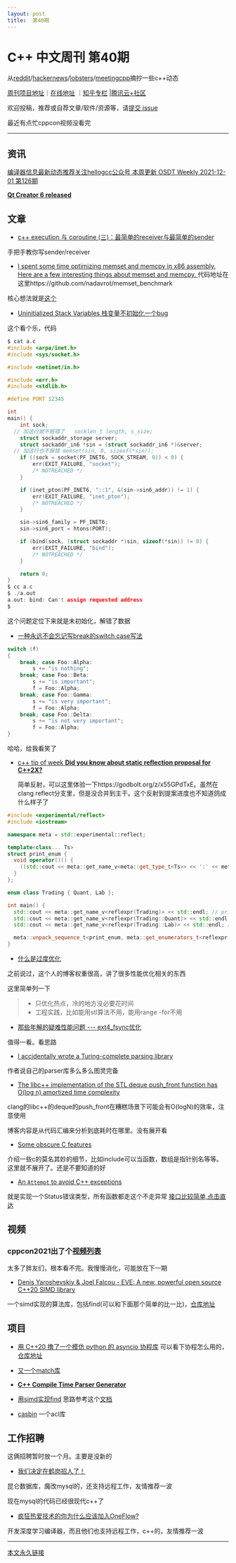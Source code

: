 ```yaml
---
layout: post
title:  第40期
---
```


# C++ 中文周刊 第40期

从[reddit](https://www.reddit.com/r/cpp/)/[hackernews](https://news.ycombinator.com/)/[lobsters](https://lobste.rs/)/[meetingcpp](https://www.meetingcpp.com/blog/blogroll/items/Meeting-Cpp-Blogroll-308.html)摘抄一些c++动态

[周刊项目地址](https://github.com/wanghenshui/cppweeklynews)｜[在线地址](https://wanghenshui.github.io/cppweeklynews/) ｜[知乎专栏](https://www.zhihu.com/column/jieyaren) |[腾讯云+社区](https://cloud.tencent.com/developer/column/92884)

欢迎投稿，推荐或自荐文章/软件/资源等，请[提交 issue](https://github.com/wanghenshui/cppweeklynews/issues)

最近有点忙cppcon视频没看完

---

## 资讯

[编译器信息最新动态推荐关注hellogcc公众号 本周更新 OSDT Weekly 2021-12-01 第126期](https://github.com/hellogcc/osdt-weekly/blob/master/weekly/2021-12-01.md)

[**Qt Creator 6 released**](https://www.qt.io/blog/qt-creator-6-released)

## 文章

- [c++ execution 与 coroutine (三)：最简单的receiver与最简单的sender](https://zhuanlan.zhihu.com/p/438192977)

手把手教你写sender/receiver

- [I spent some time optimizing memset and memcpy in x86 assembly. Here are a few interesting things about memset and memcpy. ](https://mobile.twitter.com/nadavrot/status/1464364566117191685) 代码地址在这里https://github.com/nadavrot/memset_benchmark

核心想法就是[这个](https://msrc-blog.microsoft.com/2021/01/11/building-faster-amd64-memset-routines/)

- [Uninitialized Stack Variables 栈变量不初始化一个bug](https://www.netmeister.org/blog/stack-vars.html)

这个看个乐，代码

```c
$ cat a.c
#include <arpa/inet.h>
#include <sys/socket.h>

#include <netinet/in.h>

#include <err.h>
#include <stdlib.h>

#define PORT 12345

int
main() {
	int sock;
  // 加这行就不报错了	socklen_t length, s_size;
	struct sockaddr_storage server;
	struct sockaddr_in6 *sin = (struct sockaddr_in6 *)&server;
  // 加这行也不报错 memset(sin, 0, sizeof(*sin));
	if ((sock = socket(PF_INET6, SOCK_STREAM, 0)) < 0) {
		err(EXIT_FAILURE, "socket");
		/* NOTREACHED */
	}

	if (inet_pton(PF_INET6, "::1", &(sin->sin6_addr)) != 1) {
		err(EXIT_FAILURE, "inet_pton");
		/* NOTREACHED */
	}

	sin->sin6_family = PF_INET6;
	sin->sin6_port = htons(PORT);

	if (bind(sock, (struct sockaddr *)sin, sizeof(*sin)) != 0) {
		err(EXIT_FAILURE, "bind");
		/* NOTREACHED */
	}

	return 0;
}
$ cc a.c
$ ./a.out
a.out: bind: Can't assign requested address
$ 
```

这个问题定位下来就是未初始化，解错了数据

- [一种永远不会忘记写break的switch case写法](https://belaycpp.com/2021/11/30/prettier-switch-cases/)

```c++
switch (f)
{
    break; case Foo::Alpha:
        s += "is nothing";
    break; case Foo::Beta:
        s += "is important";
        f = Foo::Alpha;
    break; case Foo::Gamma:
        s += "is very important";
        f = Foo::Alpha;
    break; case Foo::Delta:
        s += "is not very important";
        f = Foo::Alpha;
}
```

哈哈，给我看笑了

- [c++ tip of week **Did you know about static reflection proposal for C++2X?** ](https://github.com/QuantlabFinancial/cpp_tip_of_the_week/)

  简单反射，可以这里体验一下https://godbolt.org/z/x55GPdTxE。虽然在clang reflect分支里，但是没合并到主干。这个反射到提案进度也不知道鸽成什么样子了

```c++
#include <experimental/reflect>
#include <iostream>

namespace meta = std::experimental::reflect;

template<class... Ts>
struct print_enum {
  void operator()() {
    ((std::cout << meta::get_name_v<meta::get_type_t<Ts>> << ':' << meta::get_name_v<Ts> << std::endl), ...);
  }
};

enum class Trading { Quant, Lab };

int main() {
  std::cout << meta::get_name_v<reflexpr(Trading)> << std::endl; // prints Trading
  std::cout << meta::get_name_v<reflexpr(Trading::Quant)> << std::endl; // prints Quant
  std::cout << meta::get_name_v<reflexpr(Trading::Lab)> << std::endl; // prints Lab

  meta::unpack_sequence_t<print_enum, meta::get_enumerators_t<reflexpr(Trading)>>{}(); // prints Trading::Quant, Trading::Lab
}
```

- [什么是过度优化](https://johnysswlab.com/what-are-premature-optimizations/)

之前说过，这个人的博客权重很高，讲了很多性能优化相关的东西

这里简单列一下

> - 只优化热点，冷的地方没必要花时间
> - 工程实践，比如能用stl算法不用，能用range -for不用

- [那些年解的疑难性能问题 --- ext4_fsync优化](https://zhuanlan.zhihu.com/p/339703328)

值得一看。看思路

- [I accidentally wrote a Turing-complete parsing library](https://www.foonathan.net/2021/11/lexy-turing/)

作者说自己的parser库多么多么图灵完备

- [The libc++ implementation of the STL deque push_front function has O(log n) amortized time complexity](https://1f604.blogspot.com/2021/11/the-libc-implementation-of-stl-deque.html)

clang的libc++的deque的push_front在糟糕场景下可能会有O(logN)的效率，注意使用

博客内容是从代码汇编来分析到底耗时在哪里。没有展开看



- [Some obscure C features](https://multun.net/obscure-c-features.html)

介绍一些c的莫名其妙的细节，比如include可以当函数，数组是指针别名等等。这里就不展开了。还是不要知道的好

- [An `Attempt` to avoid C++ exceptions](https://genodians.org/nfeske/2021-11-26-attempt-no-exceptions)

就是实现一个Status错误类型，所有函数都走这个不走异常 	[接口比较简单,点击直达](https://github.com/genodelabs/genode/blob/staging/repos/base/include/util/attempt.h)

## 视频

### cppcon2021出了个[视频列表](https://www.youtube.com/playlist?list=PLHTh1InhhwT6vjwMy3RG5Tnahw0G9qIx6)

太多了胖友们，根本看不完。我慢慢消化，可能放在下一期

- [Denis Yaroshevskiy & Joel Falcou - EVE: A new, powerful open source C++20 SIMD library](https://www.youtube.com/watch?v=ImMkbmgyW8o)

一个simd实现的算法库，包括find(可以和下面那个简单的比一比)，[仓库地址](https://github.com/jfalcou/eve)





## 项目

- [用 C++20 撸了一个模仿 python 的 asyncio 协程库](https://www.zhihu.com/question/332778359/answer/2251060182) 可以看下协程怎么用的，[仓库地址](https://github.com/netcan/asyncio)
- [又一个match库](https://github.com/groundswellaudio/strm)
- [**C++ Compile Time Parser Generator**](https://github.com/peter-winter/ctpg)

- [用simd实现find](https://github.com/SungJJinKang/std_find_simd) 思路参考这个[文档](https://gms.tf/stdfind-and-memchr-optimizations.html)
- [casbin](https://github.com/casbin/casbin-cpp) 一个acl库

## 工作招聘

这俩招聘暂时放一个月。主要是没新的

- [我们决定在鹤岗招人了！](https://zhuanlan.zhihu.com/p/435265036)

昆仑数据库，魔改mysql的，还支持远程工作，友情推荐一波

现在mysql的代码已经很现代c++了

- [疯狂热爱技术的你为什么应该加入OneFlow?](https://zhuanlan.zhihu.com/p/346358679)

 开发深度学习编译器，而且他们也支持远程工作，c++的，友情推荐一波

---



[本文永久链接](https://wanghenshui.github.io/cppweeklynews/posts/040.html)
